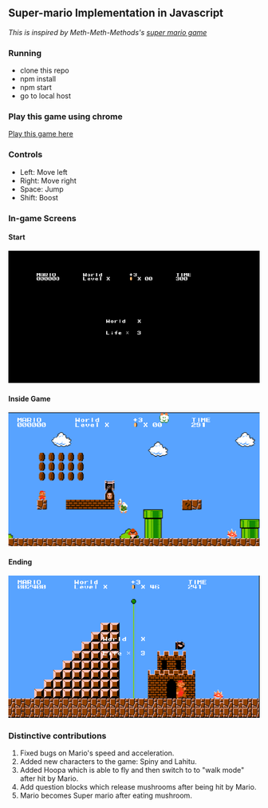 ## Super-mario Implementation in Javascript
*This is inspired by Meth-Meth-Methods's [super mario game](https://github.com/meth-meth-method/super-mario)*

### Running
* clone this repo
* npm install
* npm start
* go to local host


### Play this game using chrome 
[Play this game here](https://xinyu-supermario-js.herokuapp.com/)

### Controls 
* Left: Move left
* Right: Move right
* Space: Jump
* Shift: Boost

### In-game Screens

#### Start
![Starting game](public/image/start.png)
#### Inside Game
![Middle of the game](public/image/middle.png)
#### Ending
![End of the game](public/image/ends.png)



### Distinctive contributions 
1. Fixed bugs on Mario's speed and acceleration.
2. Added new characters to the game:  Spiny and Lahitu.
3. Added Hoopa which is able to fly and then switch to to "walk mode" after hit by Mario.
4. Add question blocks which release mushrooms after being hit by Mario.
5. Mario becomes Super mario after eating mushroom.

